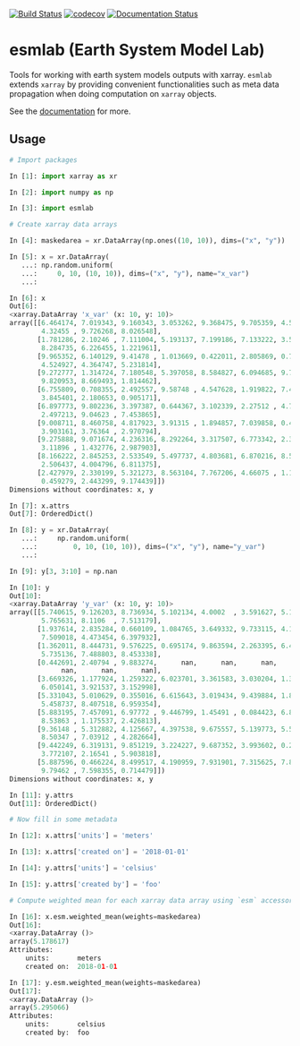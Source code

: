 [![Build Status](https://travis-ci.org/NCAR/esmlab.svg?branch=master)](https://travis-ci.org/NCAR/esmlab)
[![codecov](https://codecov.io/gh/NCAR/esmlab/branch/master/graph/badge.svg)](https://codecov.io/gh/NCAR/esmlab)
[![Documentation Status](https://readthedocs.org/projects/esmlab/badge/?version=latest)](https://esmlab.readthedocs.io/en/latest/?badge=latest)
# esmlab (Earth System Model Lab)

Tools for working with earth system models outputs with xarray. `esmlab` extends `xarray` by providing convenient functionalities such as meta data propagation when doing computation on `xarray` objects. 


See the [documentation](https://esmlab.readthedocs.io/en/latest/) for more.


## Usage 

```python
# Import packages

In [1]: import xarray as xr

In [2]: import numpy as np

In [3]: import esmlab

# Create xarray data arrays

In [4]: maskedarea = xr.DataArray(np.ones((10, 10)), dims=("x", "y"))

In [5]: x = xr.DataArray(
   ...: np.random.uniform(
   ...:     0, 10, (10, 10)), dims=("x", "y"), name="x_var")
   ...: 

In [6]: x
Out[6]: 
<xarray.DataArray 'x_var' (x: 10, y: 10)>
array([[6.464174, 7.019343, 9.160343, 3.053262, 9.368475, 9.705359, 4.53911 ,
        4.32455 , 9.726268, 8.026548],
       [1.781286, 2.10246 , 7.111004, 5.193137, 7.199186, 7.133222, 3.526382,
        8.284735, 6.226455, 1.221961],
       [9.965352, 6.140129, 9.41478 , 1.013669, 0.422011, 2.805869, 0.799003,
        4.524927, 4.364747, 5.231814],
       [9.272777, 1.314724, 7.180548, 5.397058, 8.584827, 6.094685, 9.705401,
        9.820953, 8.669493, 1.814462],
       [6.755809, 0.708355, 2.492557, 9.58748 , 4.547628, 1.919822, 7.422673,
        3.845401, 2.180653, 0.905171],
       [6.897773, 9.802236, 3.397387, 0.644367, 3.102339, 2.27512 , 4.708471,
        2.497213, 9.04623 , 7.453865],
       [9.008711, 8.460758, 4.817923, 3.91315 , 1.894857, 7.039858, 0.417558,
        3.903161, 3.76364 , 2.970794],
       [9.275888, 9.071674, 4.236316, 8.292264, 3.317507, 6.773342, 2.309864,
        3.11896 , 1.432776, 2.987903],
       [8.166222, 2.845253, 2.533549, 5.497737, 4.803681, 6.870216, 8.580527,
        2.506437, 4.004796, 6.811375],
       [2.427979, 2.330199, 5.321273, 8.563104, 7.767206, 4.66075 , 1.192411,
        0.459279, 2.443299, 9.174439]])
Dimensions without coordinates: x, y

In [7]: x.attrs
Out[7]: OrderedDict()

In [8]: y = xr.DataArray(
   ...:     np.random.uniform(
   ...:         0, 10, (10, 10)), dims=("x", "y"), name="y_var")
   ...: 

In [9]: y[3, 3:10] = np.nan

In [10]: y
Out[10]: 
<xarray.DataArray 'y_var' (x: 10, y: 10)>
array([[5.740615, 9.126203, 8.736934, 5.102134, 4.0002  , 3.591627, 5.124793,
        5.765631, 8.1106  , 7.513179],
       [1.937614, 2.835284, 0.660109, 1.084765, 3.649332, 9.733115, 4.190793,
        7.509018, 4.473454, 6.397932],
       [1.362011, 8.444731, 9.576225, 0.695174, 9.863594, 2.263395, 6.49631 ,
        5.735136, 7.488803, 8.453338],
       [0.442691, 2.40794 , 9.883274,      nan,      nan,      nan,      nan,
             nan,      nan,      nan],
       [3.669326, 1.177924, 1.259322, 6.023701, 3.361583, 3.030204, 1.378297,
        6.050141, 3.921537, 3.152998],
       [5.331043, 5.010629, 0.355016, 6.615643, 3.019434, 9.439884, 1.85413 ,
        5.458737, 8.407518, 6.959354],
       [5.883195, 7.457091, 6.97772 , 9.446799, 1.45491 , 0.084423, 6.859892,
        8.53863 , 1.175537, 2.426813],
       [9.36148 , 5.312882, 4.125667, 4.397538, 9.675557, 5.139773, 5.573218,
        8.50347 , 7.03912 , 4.282664],
       [9.442249, 6.319131, 9.851219, 3.224227, 9.687352, 3.993602, 0.289464,
        3.772107, 2.16541 , 5.903818],
       [5.887596, 0.466224, 8.499517, 4.190959, 7.931901, 7.315625, 7.804534,
        9.79462 , 7.598355, 0.714479]])
Dimensions without coordinates: x, y

In [11]: y.attrs
Out[11]: OrderedDict()

# Now fill in some metadata

In [12]: x.attrs['units'] = 'meters'

In [13]: x.attrs['created on'] = '2018-01-01'

In [14]: y.attrs['units'] = 'celsius'

In [15]: y.attrs['created by'] = 'foo'

# Compute weighted mean for each xarray data array using `esm` accessor from esmlab

In [16]: x.esm.weighted_mean(weights=maskedarea)
Out[16]: 
<xarray.DataArray ()>
array(5.178617)
Attributes:
    units:       meters
    created on:  2018-01-01

In [17]: y.esm.weighted_mean(weights=maskedarea)
Out[17]: 
<xarray.DataArray ()>
array(5.295066)
Attributes:
    units:       celsius
    created by:  foo
```